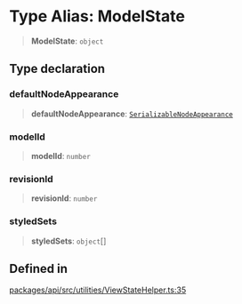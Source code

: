 # Type Alias: ModelState

> **ModelState**: `object`

## Type declaration

### defaultNodeAppearance

> **defaultNodeAppearance**: [`SerializableNodeAppearance`](SerializableNodeAppearance.md)

### modelId

> **modelId**: `number`

### revisionId

> **revisionId**: `number`

### styledSets

> **styledSets**: `object`[]

## Defined in

[packages/api/src/utilities/ViewStateHelper.ts:35](https://github.com/cognitedata/reveal/blob/2acd9d17229d2bc8e309653b4d6a39ad941e44f1/viewer/packages/api/src/utilities/ViewStateHelper.ts#L35)
